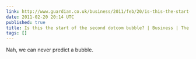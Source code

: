 ```yaml
---
link: http://www.guardian.co.uk/business/2011/feb/20/is-this-the-start-of-the-second-dotcom-bubble
date: 2011-02-20 20:14 UTC
published: true
title: Is this the start of the second dotcom bubble? | Business | The Observer
tags: []
---
```


Nah, we can never predict a bubble.
